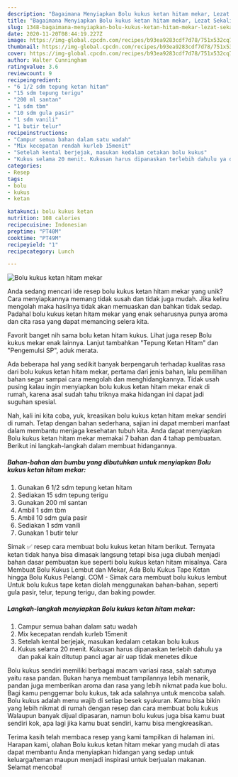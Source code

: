 ```yaml
---
description: "Bagaimana Menyiapkan Bolu kukus ketan hitam mekar, Lezat Sekali"
title: "Bagaimana Menyiapkan Bolu kukus ketan hitam mekar, Lezat Sekali"
slug: 1348-bagaimana-menyiapkan-bolu-kukus-ketan-hitam-mekar-lezat-sekali
date: 2020-11-20T08:44:19.227Z
image: https://img-global.cpcdn.com/recipes/b93ea9283cdf7d78/751x532cq70/bolu-kukus-ketan-hitam-mekar-foto-resep-utama.jpg
thumbnail: https://img-global.cpcdn.com/recipes/b93ea9283cdf7d78/751x532cq70/bolu-kukus-ketan-hitam-mekar-foto-resep-utama.jpg
cover: https://img-global.cpcdn.com/recipes/b93ea9283cdf7d78/751x532cq70/bolu-kukus-ketan-hitam-mekar-foto-resep-utama.jpg
author: Walter Cunningham
ratingvalue: 3.6
reviewcount: 9
recipeingredient:
- "6 1/2 sdm tepung ketan hitam"
- "15 sdm tepung terigu"
- "200 ml santan"
- "1 sdm tbm"
- "10 sdm gula pasir"
- "1 sdm vanili"
- "1 butir telur"
recipeinstructions:
- "Campur semua bahan dalam satu wadah"
- "Mix kecepatan rendah kurleb 15menit"
- "Setelah kental berjejak, masukan kedalam cetakan bolu kukus"
- "Kukus selama 20 menit. Kukusan harus dipanaskan terlebih dahulu ya dan pakai kain ditutup panci agar air uap tidak menetes dikue"
categories:
- Resep
tags:
- bolu
- kukus
- ketan

katakunci: bolu kukus ketan 
nutrition: 108 calories
recipecuisine: Indonesian
preptime: "PT40M"
cooktime: "PT49M"
recipeyield: "1"
recipecategory: Lunch

---
```



![Bolu kukus ketan hitam mekar](https://img-global.cpcdn.com/recipes/b93ea9283cdf7d78/751x532cq70/bolu-kukus-ketan-hitam-mekar-foto-resep-utama.jpg)

Anda sedang mencari ide resep bolu kukus ketan hitam mekar yang unik? Cara menyiapkannya memang tidak susah dan tidak juga mudah. Jika keliru mengolah maka hasilnya tidak akan memuaskan dan bahkan tidak sedap. Padahal bolu kukus ketan hitam mekar yang enak seharusnya punya aroma dan cita rasa yang dapat memancing selera kita.

Favorit banget nih sama bolu ketan hitam kukus. Lihat juga resep Bolu kukus mekar enak lainnya. Lanjut tambahkan &#34;Tepung Ketan Hitam&#34; dan &#34;Pengemulsi SP&#34;, aduk merata.

Ada beberapa hal yang sedikit banyak berpengaruh terhadap kualitas rasa dari bolu kukus ketan hitam mekar, pertama dari jenis bahan, lalu pemilihan bahan segar sampai cara mengolah dan menghidangkannya. Tidak usah pusing kalau ingin menyiapkan bolu kukus ketan hitam mekar enak di rumah, karena asal sudah tahu triknya maka hidangan ini dapat jadi suguhan spesial.


Nah, kali ini kita coba, yuk, kreasikan bolu kukus ketan hitam mekar sendiri di rumah. Tetap dengan bahan sederhana, sajian ini dapat memberi manfaat dalam membantu menjaga kesehatan tubuh kita. Anda dapat menyiapkan Bolu kukus ketan hitam mekar memakai 7 bahan dan 4 tahap pembuatan. Berikut ini langkah-langkah dalam membuat hidangannya.

<!--inarticleads1-->

##### Bahan-bahan dan bumbu yang dibutuhkan untuk menyiapkan Bolu kukus ketan hitam mekar:

1. Gunakan 6 1/2 sdm tepung ketan hitam
1. Sediakan 15 sdm tepung terigu
1. Gunakan 200 ml santan
1. Ambil 1 sdm tbm
1. Ambil 10 sdm gula pasir
1. Sediakan 1 sdm vanili
1. Gunakan 1 butir telur


Simak ✅ resep cara membuat bolu kukus ketan hitam berikut. Ternyata ketan tidak hanya bisa dimasak langsung tetapi bisa juga diubah menjadi bahan dasar pembuatan kue seperti bolu kukus ketan hitam misalnya. Cara Membuat Bolu Kukus Lembut dan Mekar, Ada Bolu Kukus Tape Ketan hingga Bolu Kukus Pelangi. COM - Simak cara membuat bolu kukus lembut Untuk bolu kukus tape ketan diolah menggunakan bahan-bahan, seperti gula pasir, telur, tepung terigu, dan baking powder. 

<!--inarticleads2-->

##### Langkah-langkah menyiapkan Bolu kukus ketan hitam mekar:

1. Campur semua bahan dalam satu wadah
1. Mix kecepatan rendah kurleb 15menit
1. Setelah kental berjejak, masukan kedalam cetakan bolu kukus
1. Kukus selama 20 menit. Kukusan harus dipanaskan terlebih dahulu ya dan pakai kain ditutup panci agar air uap tidak menetes dikue


Bolu kukus sendiri memiliki berbagai macam variasi rasa, salah satunya yaitu rasa pandan. Bukan hanya membuat tampilannya lebih menarik, pandan juga memberikan aroma dan rasa yang lebih nikmat pada kue bolu. Bagi kamu penggemar bolu kukus, tak ada salahnya untuk mencoba salah. Bolu kukus adalah menu wajib di setiap besek syukuran. Kamu bisa bikin yang lebih nikmat di rumah dengan resep dan cara membuat bolu kukus Walaupun banyak dijual dipasaran, namun bolu kukus juga bisa kamu buat sendiri kok, apa lagi jika kamu buat sendiri, kamu bisa mengkreasikan. 

Terima kasih telah membaca resep yang kami tampilkan di halaman ini. Harapan kami, olahan Bolu kukus ketan hitam mekar yang mudah di atas dapat membantu Anda menyiapkan hidangan yang sedap untuk keluarga/teman maupun menjadi inspirasi untuk berjualan makanan. Selamat mencoba!
